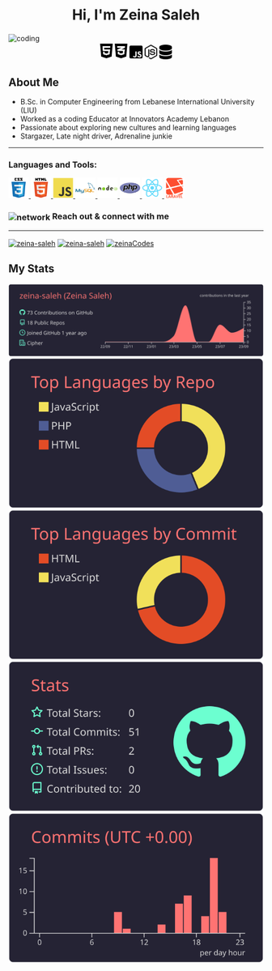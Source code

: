 <h1 align="center" >Hi, I'm Zeina Saleh</h1>
<img align="center" src="https://media.giphy.com/media/sNJhFCKVUOCdHtDPa7/giphy.gif" width="100%" height="300" alt="coding">
<div align="center">
    <img src="resources/html5.svg" width="5%" alt="html5"> <img src="resources/css3-alt.svg" width="5%" alt="css3"> <img src="resources/square-js.svg" width="5%" alt="js"> <img src="resources/node-js.svg" width="5%" alt="nodejs"> <img src="resources/database-solid.svg" width="5%" alt="mongoDB">
</div>
<div class="currently-working">
      <h2>About Me</h2>
  <ul class="animated-bullets">
    <li>B.Sc. in Computer Engineering from Lebanese International University (LIU) </li>
    <li>Worked as a coding Educator at Innovators Academy Lebanon</li>
    <li>Passionate about exploring new cultures and learning languages</li>
    <li>Stargazer, Late night driver, Adrenaline junkie</li>
  </ul>
</div>
<hr>

<h3 align="left">Languages and Tools:</h3>
<p align="left">
  <a href="https://www.w3schools.com/css/" target="_blank" rel="noreferrer">
    <img src="https://raw.githubusercontent.com/devicons/devicon/master/icons/css3/css3-original-wordmark.svg" alt="CSS3" width="40" height="40"/>
  </a>
  <a href="https://www.w3.org/html/" target="_blank" rel="noreferrer">
    <img src="https://raw.githubusercontent.com/devicons/devicon/master/icons/html5/html5-original-wordmark.svg" alt="HTML5" width="40" height="40"/>
  </a>
  <a href="https://developer.mozilla.org/en-US/docs/Web/JavaScript" target="_blank" rel="noreferrer">
    <img src="https://raw.githubusercontent.com/devicons/devicon/master/icons/javascript/javascript-original.svg" alt="JavaScript" width="40" height="40"/>
  </a>
  <a href="https://www.mysql.com/" target="_blank" rel="noreferrer">
    <img src="https://raw.githubusercontent.com/devicons/devicon/master/icons/mysql/mysql-original-wordmark.svg" alt="MySQL" width="40" height="40"/>
  </a>
  <a href="https://nodejs.org" target="_blank" rel="noreferrer">
    <img src="https://raw.githubusercontent.com/devicons/devicon/master/icons/nodejs/nodejs-original-wordmark.svg" alt="Node.js" width="40" height="40"/>
  </a>
  <a href="https://www.php.net" target="_blank" rel="noreferrer">
    <img src="https://raw.githubusercontent.com/devicons/devicon/master/icons/php/php-original.svg" alt="PHP" width="40" height="40"/>
  </a>
  <a href="https://reactjs.org/" target="_blank" rel="noreferrer">
    <img src="https://raw.githubusercontent.com/devicons/devicon/master/icons/react/react-original.svg" alt="React" width="40" height="40"/>
  </a>
  <a href="https://laravel.com/" target="_blank" rel="noreferrer">
    <img src="https://raw.githubusercontent.com/devicons/devicon/master/icons/laravel/laravel-plain-wordmark.svg" alt="Laravel" width="40" height="40"/>
  </a>
</p>

### <img align="center" width="5%" alt="network" src="Assets/network.gif"> Reach out & connect with me
<hr>
<p align="left">
<a href="https://www.linkedin.com/in/zeina-saleh-175610241/" target="blank"><img align="center" src="https://raw.githubusercontent.com/rahuldkjain/github-profile-readme-generator/master/src/images/icons/Social/linked-in-alt.svg" alt="zeina-saleh" height="30" width="40" /></a>
<a href="https://www.instagram.com/zeina___saleh/" target="blank"><img align="center" src="https://raw.githubusercontent.com/rahuldkjain/github-profile-readme-generator/master/src/images/icons/Social/instagram.svg" alt="zeina-saleh" height="30" width="40" /></a>
<a href="https://www.hackerrank.com/zeinaCodes?hr_r=1" target="blank"><img align="center" src="https://raw.githubusercontent.com/rahuldkjain/github-profile-readme-generator/master/src/images/icons/Social/hackerrank.svg" alt="zeinaCodes" height="30" width="40" /></a>
</p>

 <h2>My Stats</h2>

[![](https://raw.githubusercontent.com/zeina-saleh/Thickduck/master/profile-summary-card-output/aura_dark/0-profile-details.svg)](https://github.com/vn7n24fzkq/github-profile-summary-cards)
[![](https://raw.githubusercontent.com/zeina-saleh/Thickduck/master/profile-summary-card-output/aura_dark/1-repos-per-language.svg)](https://github.com/vn7n24fzkq/github-profile-summary-cards) [![](https://raw.githubusercontent.com/zeina-saleh/Thickduck/master/profile-summary-card-output/aura_dark/2-most-commit-language.svg)](https://github.com/vn7n24fzkq/github-profile-summary-cards)
[![](https://raw.githubusercontent.com/zeina-saleh/Thickduck/master/profile-summary-card-output/aura_dark/3-stats.svg)](https://github.com/vn7n24fzkq/github-profile-summary-cards) [![](https://raw.githubusercontent.com/zeina-saleh/Thickduck/master/profile-summary-card-output/aura_dark/4-productive-time.svg)](https://github.com/vn7n24fzkq/github-profile-summary-cards)


